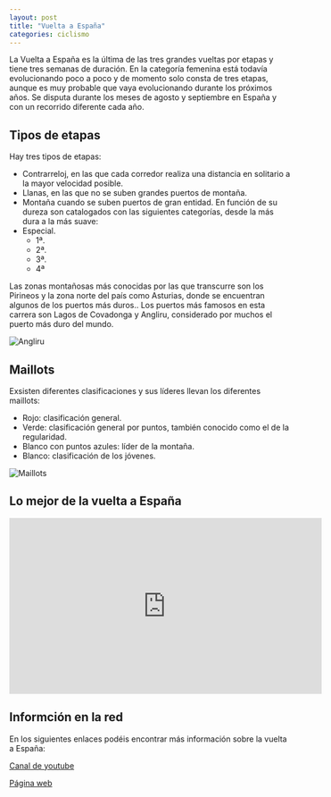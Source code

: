 ```yaml
---
layout: post
title: "Vuelta a España"
categories: ciclismo
---
```


La Vuelta a España es la última de las tres grandes vueltas por etapas y tiene tres semanas de duración.
En la categoría femenina está todavía  evolucionando poco a poco y de momento solo consta de tres etapas, aunque es muy probable que vaya evolucionando durante los próximos años.
Se disputa durante los meses de agosto y septiembre en España y con un recorrido diferente cada año.

## Tipos de etapas

Hay tres tipos de etapas:
* Contrarreloj, en las que cada corredor realiza una distancia en solitario a la mayor velocidad posible.
* Llanas, en las que no se suben grandes puertos de montaña.
* Montaña cuando se suben puertos de  gran entidad. En función de su dureza son catalogados con las siguientes categorías, desde la más dura a la más suave:
* Especial.
  * 1ª.
  * 2ª.
  * 3ª.
  * 4ª
  
Las zonas montañosas más conocidas por las que transcurre son los Pirineos y la zona norte del país como Asturias, donde se encuentran algunos de los puertos más duros..
Los puertos más famosos en esta carrera son Lagos de Covadonga y Angliru, considerado por muchos el puerto más duro del mundo.

![Angliru](../images_text/ciclismo_vuelta_angliru.png)

## Maillots

Exsisten diferentes clasificaciones y sus líderes llevan los diferentes maillots:
* Rojo: clasificación general.
* Verde: clasificación general por puntos, también conocido como el de la regularidad.
* Blanco con puntos azules: líder de la montaña.
* Blanco: clasificación de los jóvenes.

![Maillots](../images_text/ciclismo_vuelta_maillot.jpg)

## Lo mejor de la vuelta a España

<iframe width="560" height="315" src="https://www.youtube.com/embed/0Q0KB8NYLO8" title="YouTube video player" frameborder="0" allow="accelerometer; autoplay; clipboard-write; encrypted-media; gyroscope; picture-in-picture" allowfullscreen></iframe>

## Informción en la red

En los siguientes enlaces podéis encontrar más información sobre la vuelta a España:

[Canal de youtube](https://www.youtube.com/user/Unipublicvuelta)

[Página web](https://www.lavuelta.es/es/)
